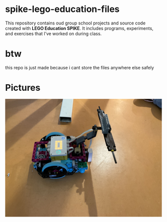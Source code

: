 # spike-lego-education-files
This repository contains oud group school projects and source code created with **LEGO Education SPIKE**. It includes programs, experiments, and exercises that I’ve worked on during class.
# btw
this repo is just made because i cant store the files anywhere else safely

# Pictures
![1](https://raw.githubusercontent.com/LouisThevis/spike-lego-education-files/main/pictures/IMG_0480.jpeg)
